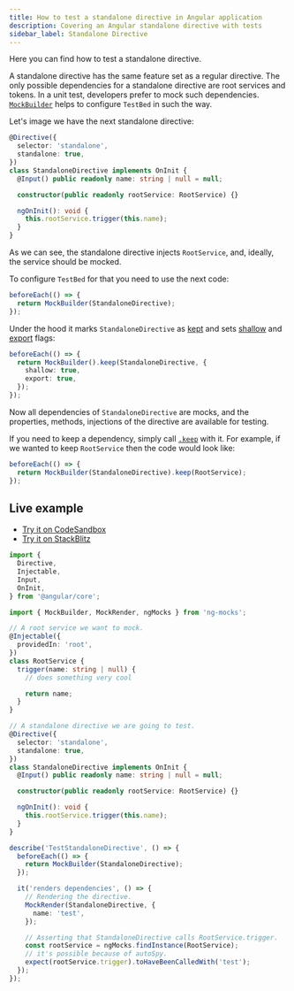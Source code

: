 ```yaml
---
title: How to test a standalone directive in Angular application
description: Covering an Angular standalone directive with tests
sidebar_label: Standalone Directive
---
```


Here you can find how to test a standalone directive.

A standalone directive has the same feature set as a regular directive.
The only possible dependencies for a standalone directive are root services and tokens. 
In a unit test, developers prefer to mock such dependencies.
[`MockBuilder`](../api/MockBuilder.md#shallow-flag) helps to configure `TestBed` in such the way.

Let's image we have the next standalone directive:

```ts
@Directive({
  selector: 'standalone',
  standalone: true,
})
class StandaloneDirective implements OnInit {
  @Input() public readonly name: string | null = null;

  constructor(public readonly rootService: RootService) {}

  ngOnInit(): void {
    this.rootService.trigger(this.name);
  }
}
```

As we can see, the standalone directive injects `RootService`, and, ideally, the service should be mocked.

To configure `TestBed` for that you need to use the next code:

```ts
beforeEach(() => {
  return MockBuilder(StandaloneDirective);
});
```

Under the hood it marks `StandaloneDirective` as [kept](../api/MockBuilder.md#keep)
and sets [shallow](../api/MockBuilder.md#shallow-flag) and [export](../api/MockBuilder.md#export-flag) flags:

```ts
beforeEach(() => {
  return MockBuilder().keep(StandaloneDirective, {
    shallow: true,
    export: true,
  });
});
```

Now all dependencies of `StandaloneDirective` are mocks,
and the properties, methods, injections of the directive are available for testing.

If you need to keep a dependency, simply call [`.keep`](../api/MockBuilder.md#keep) with it.
For example, if we wanted to keep `RootService` then the code would look like:

```ts
beforeEach(() => {
  return MockBuilder(StandaloneDirective).keep(RootService);
});
```

## Live example

- [Try it on CodeSandbox](https://codesandbox.io/s/github/help-me-mom/ng-mocks-sandbox/tree/tests?file=/src/examples/TestStandaloneDirective/test.spec.ts&initialpath=%3Fspec%3DTestStandaloneDirective)
- [Try it on StackBlitz](https://stackblitz.com/github/help-me-mom/ng-mocks-sandbox/tree/tests?file=src/examples/TestStandaloneDirective/test.spec.ts&initialpath=%3Fspec%3DTestStandaloneDirective)

```ts title="https://github.com/help-me-mom/ng-mocks/tree/master/examples/TestStandaloneDirective/test.spec.ts"
import {
  Directive,
  Injectable,
  Input,
  OnInit,
} from '@angular/core';

import { MockBuilder, MockRender, ngMocks } from 'ng-mocks';

// A root service we want to mock.
@Injectable({
  providedIn: 'root',
})
class RootService {
  trigger(name: string | null) {
    // does something very cool

    return name;
  }
}

// A standalone directive we are going to test.
@Directive({
  selector: 'standalone',
  standalone: true,
})
class StandaloneDirective implements OnInit {
  @Input() public readonly name: string | null = null;

  constructor(public readonly rootService: RootService) {}

  ngOnInit(): void {
    this.rootService.trigger(this.name);
  }
}

describe('TestStandaloneDirective', () => {
  beforeEach(() => {
    return MockBuilder(StandaloneDirective);
  });

  it('renders dependencies', () => {
    // Rendering the directive.
    MockRender(StandaloneDirective, {
      name: 'test',
    });

    // Asserting that StandaloneDirective calls RootService.trigger.
    const rootService = ngMocks.findInstance(RootService);
    // it's possible because of autoSpy.
    expect(rootService.trigger).toHaveBeenCalledWith('test');
  });
});
```
